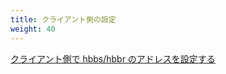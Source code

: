 ```yaml
---
title: クライアント側の設定
weight: 40
---
```


[クライアント側で hbbs/hbbr のアドレスを設定する](/docs/ja/self-host/install/#step-3--クライアント側でhbbshbbrのアドレスを設定する)
